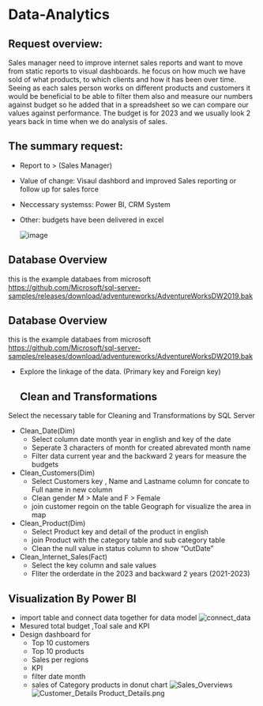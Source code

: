 # Data-Analytics
## Request overview:
Sales manager need to improve internet sales reports and want to move from static reports to visual dashboards. he focus on how much we have sold of what products, to which clients and how it has been over time.
Seeing as each sales person works on different products and customers it would be beneficial to be able to filter them also and measure our numbers against budget so he added that in a spreadsheet so we can compare our values against performance. The budget is for 2023 and we usually look 2 years back in time when we do analysis of sales.

## The summary request: 
- Report to > (Sales Manager)
- Value of change: Visaul dashbord and improved Sales reporting or follow up for sales force
- Neccessary systemss: Power BI, CRM System
- Other: budgets have been delivered in excel

  ![image](https://github.com/giftkms/Data-Analytics/assets/45896182/113f995c-d2b3-4ac3-a7fd-83f21378ec20)

## Database Overview
this is the example databaes from microsoft https://github.com/Microsoft/sql-server-samples/releases/download/adventureworks/AdventureWorksDW2019.bak


## Database Overview
this is the example databaes from microsoft https://github.com/Microsoft/sql-server-samples/releases/download/adventureworks/AdventureWorksDW2019.bak 
- Explore the linkage of the data. (Primary key and Foreign key)

  ## Clean and Transformations

Select the necessary table  for Cleaning and Transformations by SQL Server 

- Clean_Date(Dim)
    - Select column date month year in english  and key of the date
    - Seperate 3 characters of month for created abrevated month name
    - Filter data current year and the backward 2 years for measure the budgets
- Clean_Customers(Dim)
    - Select Customers key , Name and Lastname column for concate to Full name in new column
    - Clean gender M > Male and F > Female
    - join customer regoin on the table Geograph for visualize the area in map
- Clean_Product(Dim)
    - Select Product key and detail of the product in english
    - join Product with the category table and sub category table
    - Clean the null value in status column to show “OutDate”
- Clean_Internet_Sales(Fact)
    - Select the key column and sale values
    - Fliter the orderdate in the 2023 and backward 2 years (2021-2023)

## Visualization By Power BI

- import table and connect data together for data model
    ![connect_data](https://github.com/giftkms/Data-Analytics/assets/45896182/7e3cb481-9209-4f8d-b096-1a7a3f86f937)
- Mesured total budget ,Toal sale  and KPI
- Design dashboard for
    - Top 10 customers
    - Top 10 products
    - Sales per regions
    - KPI
    - filter date month
    - sales of Category products in donut chart
![Sales_Overviews](https://github.com/giftkms/Data-Analytics/assets/45896182/ba8903a9-4245-4290-9191-7810b16f342c)
![Customer_Details](https://github.com/giftkms/Data-Analytics/assets/45896182/612ee624-c643-4c3a-956a-5a8480e7261a)
Product_Details.png



